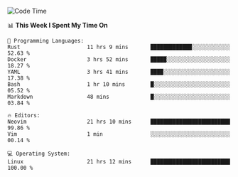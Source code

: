 <!-- [![Top Langs](https://github-readme-stats.vercel.app/api/top-langs/?username=gagahsyuja&theme=dracula&hide_border=true&border_radius=7)](https://github.com/anuraghazra/github-readme-stats) -->

<!--START_SECTION:waka-->
![Code Time](http://img.shields.io/badge/Code%20Time-1%2C015%20hrs%2028%20mins-blue)

📊 **This Week I Spent My Time On** 

```text
💬 Programming Languages: 
Rust                     11 hrs 9 mins       █████████████░░░░░░░░░░░░   52.63 % 
Docker                   3 hrs 52 mins       █████░░░░░░░░░░░░░░░░░░░░   18.27 % 
YAML                     3 hrs 41 mins       ████░░░░░░░░░░░░░░░░░░░░░   17.38 % 
Bash                     1 hr 10 mins        █░░░░░░░░░░░░░░░░░░░░░░░░   05.52 % 
Markdown                 48 mins             █░░░░░░░░░░░░░░░░░░░░░░░░   03.84 % 

🔥 Editors: 
Neovim                   21 hrs 10 mins      █████████████████████████   99.86 % 
Vim                      1 min               ░░░░░░░░░░░░░░░░░░░░░░░░░   00.14 % 

💻 Operating System: 
Linux                    21 hrs 12 mins      █████████████████████████   100.00 % 
```


<!--END_SECTION:waka-->
